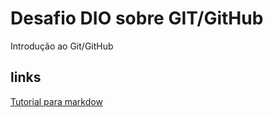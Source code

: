# Desafio DIO sobre GIT/GitHub
Introdução ao Git/GitHub

## links 
[Tutorial para markdow](https://docs.pipz.com/central-de-ajuda/learning-center/guia-basico-de-markdown#open)
